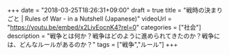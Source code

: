 +++
date = "2018-03-25T18:26:31+09:00"
draft = true
title =  "戦時の決まりごと | Rules of War - in a Nutshell (Japanese)"
videoUrl = "https://youtu.be/embed/x2LivEocnK4?rel=0"
categories = ["社会"]
description = "戦争とは何か？戦争はどのように進められてきたのか？戦争には、どんなルールがあるのか？"
tags = ["戦争","ルール"]
+++
